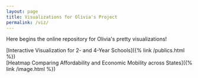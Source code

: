 ```yaml
---
layout: page
title: Visualizations for Olivia's Project
permalink: /viz/
---
```


Here begins the online repository for Olivia's pretty visualizations!

[Interactive Visualization for 2- and 4-Year Schools]({% link /publics.html %})
<br>
[Heatmap Comparing Affordability and Economic Mobility across States]({% link /image.html %})


[jekyll-organization]: https://github.com/jekyll
